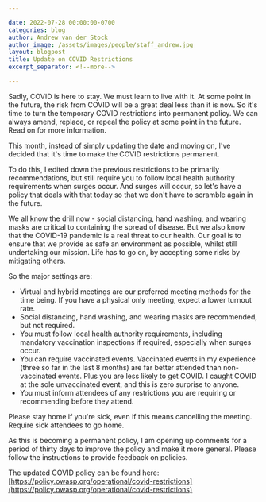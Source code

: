 ```yaml
---

date: 2022-07-28 00:00:00-0700
categories: blog
author: Andrew van der Stock
author_image: /assets/images/people/staff_andrew.jpg
layout: blogpost
title: Update on COVID Restrictions
excerpt_separator: <!--more-->

---
```


Sadly, COVID is here to stay. We must learn to live with it. At some point in the future, the risk from COVID will be a great deal less than it is now. So it's time to turn the temporary COVID restrictions into permanent policy. We can always amend, replace, or repeal the policy at some point in the future. Read on for more information.

<!--more-->

This month, instead of simply updating the date and moving on, I've decided that it's time to make the COVID restrictions permanent.

To do this, I edited down the previous restrictions to be primarily recommendations, but still require you to follow local health authority requirements when surges occur. And surges will occur, so let's have a policy that deals with that today so that we don't have to scramble again in the future.

We all know the drill now - social distancing, hand washing, and wearing masks are critical to containing the spread of disease. But we also know that the COVID-19 pandemic is a real threat to our health. Our goal is to ensure that we provide as safe an environment as possible, whilst still undertaking our mission. Life has to go on, by accepting some risks by mitigating others.

So the major settings are:

- Virtual and hybrid meetings are our preferred meeting methods for the time being. If you have a physical only meeting, expect a lower turnout rate.
- Social distancing, hand washing, and wearing masks are recommended, but not required.
- You must follow local health authority requirements, including mandatory vaccination inspections if required, especially when surges occur.
- You can require vaccinated events. Vaccinated events in my experience (three so far in the last 8 months) are far better attended than non-vaccinated events. Plus you are less likely to get COVID. I caught COVID at the sole unvaccinated event, and this is zero surprise to anyone.
- You must inform attendees of any restrictions you are requiring or recommending before they attend.

Please stay home if you're sick, even if this means cancelling the meeting. Require sick attendees to go home.

As this is becoming a permanent policy, I am opening up comments for a period of thirty days to improve the policy and make it more general. Please follow the instructions to provide feedback on policies.

The updated COVID policy can be found here: [https://policy.owasp.org/operational/covid-restrictions](https://policy.owasp.org/operational/covid-restrictions)
